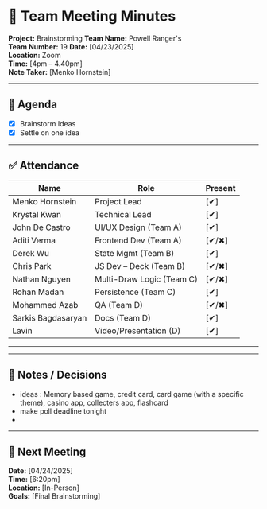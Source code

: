 # 📝 Team Meeting Minutes

**Project:** Brainstorming
**Team Name:** Powell Ranger's  
**Team Number:** 19
**Date:** [04/23/2025]  
**Location:** Zoom  
**Time:** [4pm – 4.40pm]  
**Note Taker:** [Menko Hornstein]  

---

## 📌 Agenda
- [x] Brainstorm Ideas
- [x] Settle on one idea

---

## ✅ Attendance
| Name              | Role                     | Present |
|-------------------|--------------------------|---------|
| Menko Hornstein   | Project Lead             | [✔]   |
| Krystal Kwan      | Technical Lead           | [✔]   |
| John De Castro    | UI/UX Design (Team A)    | [✔]   |
| Aditi Verma       | Frontend Dev (Team A)    | [✔/✖]   |
| Derek Wu          | State Mgmt (Team B)      | [✔]   |
| Chris Park        | JS Dev – Deck (Team B)   | [✔/✖]   |
| Nathan Nguyen     | Multi-Draw Logic (Team C)| [✔/✖]   |
| Rohan Madan       | Persistence (Team C)     | [✔]   |
| Mohammed Azab     | QA (Team D)              | [✔/✖]   |
| Sarkis Bagdasaryan| Docs (Team D)            | [✔]   |
| Lavin             | Video/Presentation (D)   | [✔]   |

---



---

## 💬 Notes / Decisions
- ideas : Memory based game, credit card, card game (with a specific theme), casino app, collecters app, flashcard
- make poll deadline tonight
- 

---

## 📅 Next Meeting
**Date:** [04/24/2025]  
**Time:** [6:20pm]  
**Location:** [In-Person]  
**Goals:** [Final Brainstorming]